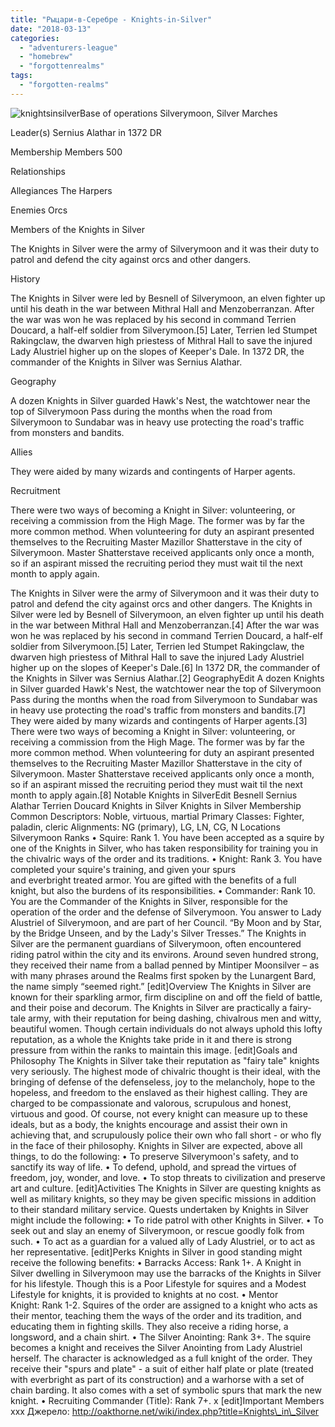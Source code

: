 ```yaml
---
title: "Рыцари-в-Серебре - Knights-in-Silver"
date: "2018-03-13"
categories: 
  - "adventurers-league"
  - "homebrew"
  - "forgottenrealms"
tags: 
  - "forgotten-realms"
---
```


![knightsinsilver](https://cyborgsandmages.com/wp-content/uploads/2018/07/knightsinsilver.jpg)Base of operations Silverymoon, Silver Marches

Leader(s) Sernius Alathar in 1372 DR

Membership Members 500

Relationships

Allegiances The Harpers

Enemies Orcs

Members of the Knights in Silver

The Knights in Silver were the army of Silverymoon and it was their duty to patrol and defend the city against orcs and other dangers.

History

The Knights in Silver were led by Besnell of Silverymoon, an elven fighter up until his death in the war between Mithral Hall and Menzoberranzan. After the war was won he was replaced by his second in command Terrien Doucard, a half-elf soldier from Silverymoon.\[5\] Later, Terrien led Stumpet Rakingclaw, the dwarven high priestess of Mithral Hall to save the injured Lady Alustriel higher up on the slopes of Keeper's Dale. In 1372 DR, the commander of the Knights in Silver was Sernius Alathar.

Geography

A dozen Knights in Silver guarded Hawk's Nest, the watchtower near the top of Silverymoon Pass during the months when the road from Silverymoon to Sundabar was in heavy use protecting the road's traffic from monsters and bandits.

Allies

They were aided by many wizards and contingents of Harper agents.

Recruitment

There were two ways of becoming a Knight in Silver: volunteering, or receiving a commission from the High Mage. The former was by far the more common method. When volunteering for duty an aspirant presented themselves to the Recruiting Master Mazillor Shatterstave in the city of Silverymoon. Master Shatterstave received applicants only once a month, so if an aspirant missed the recruiting period they must wait til the next month to apply again.

The Knights in Silver were the army of Silverymoon and it was their duty to patrol and defend the city against orcs and other dangers. The Knights in Silver were led by Besnell of Silverymoon, an elven fighter up until his death in the war between Mithral Hall and Menzoberranzan.\[4\] After the war was won he was replaced by his second in command Terrien Doucard, a half-elf soldier from Silverymoon.\[5\] Later, Terrien led Stumpet Rakingclaw, the dwarven high priestess of Mithral Hall to save the injured Lady Alustriel higher up on the slopes of Keeper's Dale.\[6\] In 1372 DR, the commander of the Knights in Silver was Sernius Alathar.\[2\] GeographyEdit A dozen Knights in Silver guarded Hawk's Nest, the watchtower near the top of Silverymoon Pass during the months when the road from Silverymoon to Sundabar was in heavy use protecting the road's traffic from monsters and bandits.\[7\] They were aided by many wizards and contingents of Harper agents.\[3\] There were two ways of becoming a Knight in Silver: volunteering, or receiving a commission from the High Mage. The former was by far the more common method. When volunteering for duty an aspirant presented themselves to the Recruiting Master Mazillor Shatterstave in the city of Silverymoon. Master Shatterstave received applicants only once a month, so if an aspirant missed the recruiting period they must wait til the next month to apply again.\[8\] Notable Knights in SilverEdit Besnell Sernius Alathar Terrien Doucard Knights in Silver Knights in Silver Membership Common Descriptors: Noble, virtuous, martial Primary Classes: Fighter, paladin, cleric Alignments: NG (primary), LG, LN, CG, N Locations Silverymoon Ranks • Squire: Rank 1. You have been accepted as a squire by one of the Knights in Silver, who has taken responsibility for training you in the chivalric ways of the order and its traditions. • Knight: Rank 3. You have completed your squire's training, and given your spurs and everbright treated armor. You are gifted with the benefits of a full knight, but also the burdens of its responsibilities. • Commander: Rank 10. You are the Commander of the Knights in Silver, responsible for the operation of the order and the defense of Silverymoon. You answer to Lady Alustriel of Silverymoon, and are part of her Council. “By Moon and by Star, by the Bridge Unseen, and by the Lady's Silver Tresses.” The Knights in Silver are the permanent guardians of Silverymoon, often encountered riding patrol within the city and its environs. Around seven hundred strong, they received their name from a ballad penned by Mintiper Moonsilver – as with many phrases around the Realms first spoken by the Lunargent Bard, the name simply “seemed right.” \[edit\]Overview The Knights in Silver are known for their sparkling armor, firm discipline on and off the field of battle, and their poise and decorum. The Knights in Silver are practically a fairy- tale army, with their reputation for being dashing, chivalrous men and witty, beautiful women. Though certain individuals do not always uphold this lofty reputation, as a whole the Knights take pride in it and there is strong pressure from within the ranks to maintain this image. \[edit\]Goals and Philosophy The Knights in Silver take their reputation as "fairy tale" knights very seriously. The highest mode of chivalric thought is their ideal, with the bringing of defense of the defenseless, joy to the melancholy, hope to the hopeless, and freedom to the enslaved as their highest calling. They are charged to be compassionate and valorous, scrupulous and honest, virtuous and good. Of course, not every knight can measure up to these ideals, but as a body, the knights encourage and assist their own in achieving that, and scrupulously police their own who fall short - or who fly in the face of their philosophy. Knights in Silver are expected, above all things, to do the following: • To preserve Silverymoon's safety, and to sanctify its way of life. • To defend, uphold, and spread the virtues of freedom, joy, wonder, and love. • To stop threats to civilization and preserve art and culture. \[edit\]Activities The Knights in Silver are questing knights as well as military knights, so they may be given specific missions in addition to their standard military service. Quests undertaken by Knights in Silver might include the following: • To ride patrol with other Knights in Silver. • To seek out and slay an enemy of Silverymoon, or rescue goodly folk from such. • To act as a guardian for a valued ally of Lady Alustriel, or to act as her representative. \[edit\]Perks Knights in Silver in good standing might receive the following benefits: • Barracks Access: Rank 1+. A Knight in Silver dwelling in Silverymoon may use the barracks of the Knights in Silver for his lifestyle. Though this is a Poor Lifestyle for squires and a Modest Lifestyle for knights, it is provided to knights at no cost. • Mentor Knight: Rank 1-2. Squires of the order are assigned to a knight who acts as their mentor, teaching them the ways of the order and its tradition, and educating them in fighting skills. They also receive a riding horse, a longsword, and a chain shirt. • The Silver Anointing: Rank 3+. The squire becomes a knight and receives the Silver Anointing from Lady Alustriel herself. The character is acknowledged as a full knight of the order. They receive their "spurs and plate" - a suit of either half plate or plate (treated with everbright as part of its construction) and a warhorse with a set of chain barding. It also comes with a set of symbolic spurs that mark the new knight. • Recruiting Commander (Title): Rank 7+. x \[edit\]Important Members xxx Джерело: <http://oakthorne.net/wiki/index.php?title=Knights\_in\_Silver>
